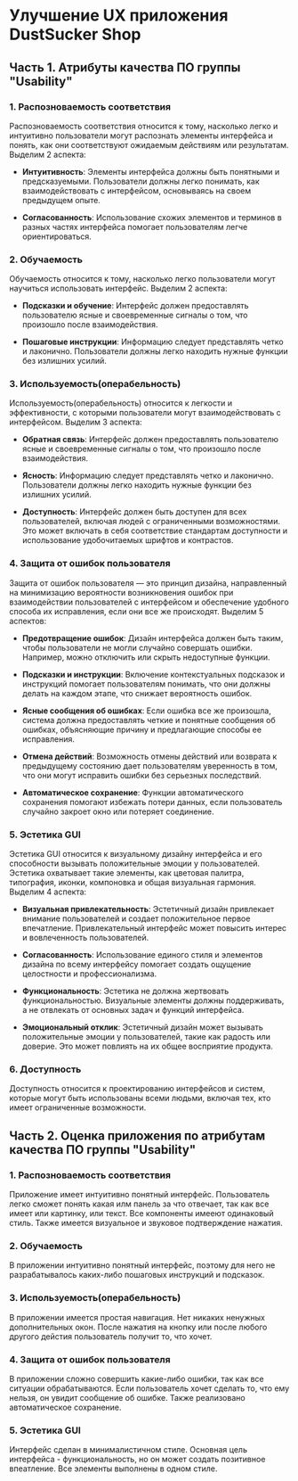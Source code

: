# Улучшение UX приложения DustSucker Shop

## Часть 1. Атрибуты качества ПО группы "Usability"

### 1. Распозноваемость соответствия

Распозноваемость соответствия относится к тому, насколько легко и интуитивно пользователи могут распознать элементы интерфейса и понять, как они соответствуют ожидаемым действиям или результатам. 
Выделим 2 аспекта:

- **Интуитивность**: Элементы интерфейса должны быть понятными и предсказуемыми. Пользователи должны легко понимать, как взаимодействовать с интерфейсом, основываясь на своем предыдущем опыте.

- **Согласованность**: Использование схожих элементов и терминов в разных частях интерфейса помогает пользователям легче ориентироваться.

### 2. Обучаемость

Обучаемость относится к тому, насколько легко пользователи могут научиться использовать интерфейс.
Выделим 2 аспекта:

- **Подсказки и обучение**: Интерфейс должен предоставлять пользователю ясные и своевременные сигналы о том, что произошло после взаимодействия.

- **Пошаговые инструкции**: Информацию следует представлять четко и лаконично. Пользователи должны легко находить нужные функции без излишних усилий.

### 3. Используемость(операбельность)

Используемость(операбельность) относится к легкости и эффективности, с которыми пользователи могут взаимодействовать с интерфейсом.
Выделим 3 аспекта:

- **Обратная связь**: Интерфейс должен предоставлять пользователю ясные и своевременные сигналы о том, что произошло после взаимодействия.

- **Ясность**: Информацию следует представлять четко и лаконично. Пользователи должны легко находить нужные функции без излишних усилий.

- **Доступность**: Интерфейс должен быть доступен для всех пользователей, включая людей с ограниченными возможностями. Это может включать в себя соответствие стандартам доступности и использование удобочитаемых шрифтов и контрастов.

### 4. Защита от ошибок пользователя

Защита от ошибок пользователя — это принцип дизайна, направленный на минимизацию вероятности возникновения ошибок при взаимодействии пользователей с интерфейсом и обеспечение удобного способа их исправления, если они все же происходят.
Выделим 5 аспектов:

- **Предотвращение ошибок**: Дизайн интерфейса должен быть таким, чтобы пользователи не могли случайно совершать ошибки. Например, можно отключить или скрыть недоступные функции.

- **Подсказки и инструкции**: Включение контекстуальных подсказок и инструкций помогает пользователям понимать, что они должны делать на каждом этапе, что снижает вероятность ошибок.

- **Ясные сообщения об ошибках**: Если ошибка все же произошла, система должна предоставлять четкие и понятные сообщения об ошибках, объясняющие причину и предлагающие способы ее исправления.

- **Отмена действий**: Возможность отмены действий или возврата к предыдущему состоянию дает пользователям уверенность в том, что они могут исправить ошибки без серьезных последствий.

- **Автоматическое сохранение**: Функции автоматического сохранения помогают избежать потери данных, если пользователь случайно закроет окно или потеряет соединение.

### 5. Эстетика GUI

Эстетика GUI относится к визуальному дизайну интерфейса и его способности вызывать положительные эмоции у пользователей. Эстетика охватывает такие элементы, как цветовая палитра, типография, иконки, компоновка и общая визуальная гармония.
Выделим 4 аспекта:

- **Визуальная привлекательность**: Эстетичный дизайн привлекает внимание пользователей и создает положительное первое впечатление. Привлекательный интерфейс может повысить интерес и вовлеченность пользователей.

- **Согласованность**: Использование единого стиля и элементов дизайна по всему интерфейсу помогает создать ощущение целостности и профессионализма.

- **Функциональность**: Эстетика не должна жертвовать функциональностью. Визуальные элементы должны поддерживать, а не отвлекать от основных задач и функций интерфейса.

- **Эмоциональный отклик**: Эстетичный дизайн может вызывать положительные эмоции у пользователей, такие как радость или доверие. Это может повлиять на их общее восприятие продукта.

### 6. Доступность

Доступность относится к проектированию интерфейсов и систем, которые могут быть использованы всеми людьми, включая тех, кто имеет ограниченные возможности.

## Часть 2. Оценка приложения по атрибутам качества ПО группы "Usability"

### 1. Распозноваемость соответствия

Приложение имеет интуитивно понятный интерфейс. Пользователь легко сможет понять какая илм панель за что отвечает, так как все имеет или картинку, или текст. Все компоненты имееют одинаковый стиль. Также имеется визуальное и звуковое подтверждение нажатия.

### 2. Обучаемость

В приложении интуитивно понятный интерфейс, поэтому для него не разрабатывалось каких-либо пошаговых инструкций и подсказок.

### 3. Используемость(операбельность)

В приложении имеется простая навигация. Нет никаких ненужных дополнительных окон. После нажатия на кнопку или после любого другого дейстия пользователь получит то, что хочет.

### 4. Защита от ошибок пользователя

В приложении сложно совершить какие-либо ошибки, так как все ситуации обрабатываются. Если пользователь хочет сделать то, что ему нельзя, он увидит сообщение об ошибке. Также реализовано автоматическое сохранение.

### 5. Эстетика GUI

Интерфейс сделан в минималистичном стиле. Основная цель интерфейса - функциональность, но он может создать позитивное впеатление. Все элементы выполнены в одном стиле.
